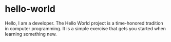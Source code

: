 # hello-world
Hello, I am a developer.
The Hello World project is a time-honored tradition in computer programming. It is a simple exercise that gets you started when learning something new.
